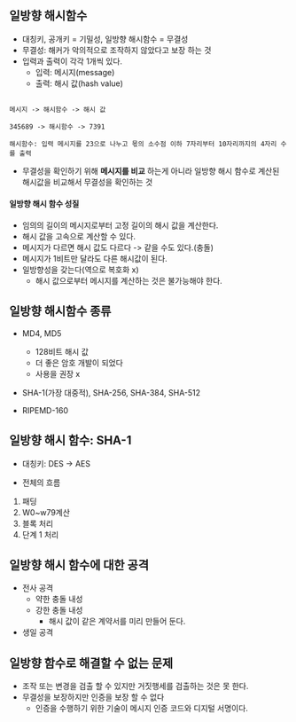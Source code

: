 ## 일방향 해시함수
- 대칭키, 공개키 = 기밀성,  일방향 해시함수 = 무결성
- 무결성: 해커가 악의적으로 조작하지 않았다고 보장 하는 것
- 입력과 출력이 각각 1개씩 있다.
  - 입력: 메시지(message)
  - 출력: 해시 값(hash value)

```

메시지 -> 해시함수 -> 해시 값

345689 -> 해시함수 -> 7391

해시함수: 입력 메시지를 23으로 나누고 몫의 소수점 이하 7자리부터 10자리까지의 4자리 수를 출력

```
- 무결성을 확인하기 위해 **메시지를 비교** 하는게 아니라 일방향 해시 함수로 계산된 해시값을 비교해서 무결성을 확인하는 것

#### 일방향 해시 함수 성질
- 임의의 길이의 메시지로부터 고정 길이의 해시 값을 계산한다.
- 해시 값을 고속으로 계산할 수 있다.
- 메시지가 다르면 해시 값도 다르다 -> 같을 수도 있다.(충돌)
- 메시지가 1비트만 달라도 다른 해시값이 된다.
- 일방향성을 갖는다(역으로 복호화 x)
  - 해시 값으로부터 메시지를 계산하는 것은 불가능해야 한다.

## 일방향 해시함수 종류
- MD4, MD5
  - 128비트 해시 값
  - 더 좋은 암호 개발이 되었다
  - 사용을 권장 x

- SHA-1(가장 대중적), SHA-256, SHA-384, SHA-512

- RIPEMD-160

## 일방향 해시 함수: SHA-1
- 대칭키: DES -> AES

- 전체의 흐름
1. 패딩
2. W0~w79계산
3. 블록 처리
4. 단계 1 처리

## 일방향 해시 함수에 대한 공격
- 전사 공격
  - 약한 충돌 내성
  - 강한 충돌 내성
    - 해시 값이 같은 계약서를 미리 만들어 둔다.
- 생일 공격

## 일방향 함수로 해결할 수 없는 문제
- 조작 또는 변경을 검출 할 수 있지만 거짓행세를 검출하는 것은 못 한다.
- 무결성을 보장하지만 인증을 보장 할 수 없다
  - 인증을 수행하기 위한 기술이 메시지 인증 코드와 디지털 서명이다.
  
